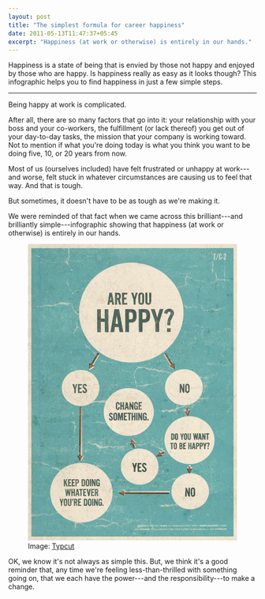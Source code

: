 ```yaml
---
layout: post
title: "The simplest formula for career happiness"
date: 2011-05-13T11:47:37+05:45
excerpt: "Happiness (at work or otherwise) is entirely in our hands."
---
```


Happiness is a state of being that is envied by those not happy and enjoyed by those who are happy. Is happiness really as easy as it looks though? This infographic helps you to find happiness in just a few simple steps.

---

Being happy at work is complicated.

After all, there are so many factors that go into it: your relationship with your boss and your co-workers, the fulfillment (or lack thereof) you get out of your day-to-day tasks, the mission that your company is working toward. Not to mention if what you're doing today is what you think you want to be doing five, 10, or 20 years from now.

Most of us (ourselves included) have felt frustrated or unhappy at work---and worse, felt stuck in whatever circumstances are causing us to feel that way. And that is tough.

But sometimes, it doesn't have to be as tough as we're making it.

We were reminded of that fact when we came across this brilliant---and brilliantly simple---infographic showing that happiness (at work or otherwise) is entirely in our hands.

<figure>
  <img src="/assets/img/2011/20110513--are-you-happy_w1200.jpg">
    <figcaption>Image: <a rel="nofollow" href="http://typcut.com/">Typcut</a></figcaption>
</figure>

OK, we know it's not always as simple this. But, we think it's a good reminder that, any time we're feeling less-than-thrilled with something going on, that we each have the power---and the responsibility---to make a change.